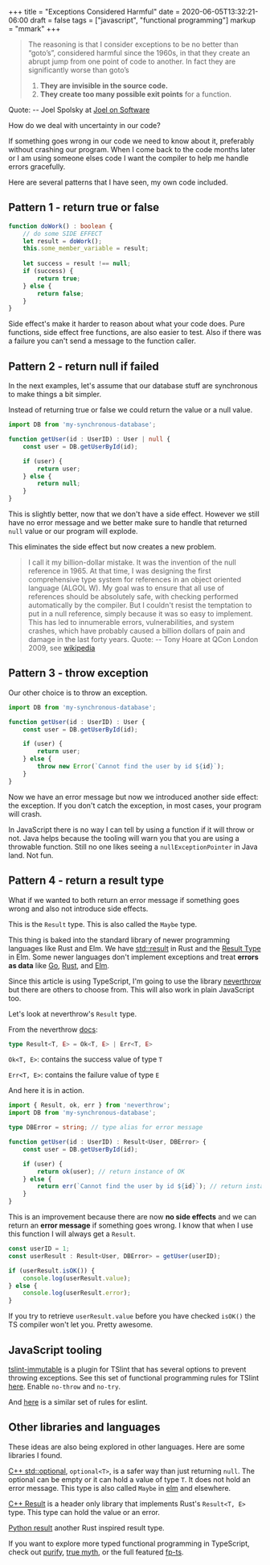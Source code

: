 +++
title = "Exceptions Considered Harmful"
date = 2020-06-05T13:32:21-06:00
draft = false
tags = ["javascript", "functional programming"]
markup = "mmark"
+++

> The reasoning is that I consider exceptions to be no better than “goto’s”, considered harmful since the 1960s, in that they create an abrupt jump from one point of code to another. In fact they are significantly worse than goto’s
> 
> 1. **They are invisible in the source code.**
> 1. **They create too many possible exit points** for a function.
> 
Quote: -- Joel Spolsky at [Joel on Software](https://www.joelonsoftware.com/2003/10/13/13/)

How do we deal with uncertainty in our code?

If something goes wrong in our code we need to know about it, preferably without crashing our program. When I come back to the code months later or I am using someone elses code I want the compiler to help me handle errors gracefully.

Here are several patterns that I have seen, my own code included.

## Pattern 1 - return true or false

```ts
function doWork() : boolean {
    // do some SIDE EFFECT
    let result = doWork();
    this.some_member_variable = result;
    
    let success = result !== null;
    if (success) {
        return true;
    } else {
        return false;
    }
}
```

Side effect's make it harder to reason about what your code does. Pure functions, side effect free functions, are also easier to test. Also if there was a failure you can't send a message to the function caller.

## Pattern 2 - return null if failed

In the next examples, let's assume that our database stuff are synchronous to make things a bit simpler.

Instead of returning true or false we could return the value or a null value.


```ts
import DB from 'my-synchronous-database';

function getUser(id : UserID) : User | null {
    const user = DB.getUserById(id);

    if (user) {
        return user;
    } else {
        return null;
    }
}
```
This is slightly better, now that we don't have a side effect. However we still have no error message and we better make sure to handle that returned `null` value or our program will explode.

This eliminates the side effect but now creates a new problem.

> I call it my billion-dollar mistake. It was the invention of the null reference in 1965. At that time, I was designing the first comprehensive type system for references in an object oriented language (ALGOL W). My goal was to ensure that all use of references should be absolutely safe, with checking performed automatically by the compiler. But I couldn't resist the temptation to put in a null reference, simply because it was so easy to implement. This has led to innumerable errors, vulnerabilities, and system crashes, which have probably caused a billion dollars of pain and damage in the last forty years.
Quote: -- Tony Hoare at QCon London 2009, see [wikipedia](https://en.wikipedia.org/wiki/Tony_Hoare#Apologies_and_retractions)


## Pattern 3 - throw exception

Our other choice is to throw an exception.

```ts
import DB from 'my-synchronous-database';

function getUser(id : UserID) : User {
    const user = DB.getUserById(id);

    if (user) {
        return user;
    } else {
        throw new Error(`Cannot find the user by id ${id}`);
    }
}
```

Now we have an error message but now we introduced another side effect: the exception. If you don't catch the exception, in most cases, your program will crash. 

In JavaScript there is no way I can tell by using a function if it will throw or not. Java helps because the tooling will warn you that you are using a throwable function. Still no one likes seeing a `nullExceptionPointer` in Java land. Not fun.

## Pattern 4 - return a result type

What if we wanted to both return an error message if something goes wrong and also not introduce side effects.

This is the `Result` type. This is also called the `Maybe` type.

This thing is baked into the standard library of newer programming languages like Rust and Elm. We have [std::result](https://doc.rust-lang.org/std/result/) in Rust and the [Result Type](https://package.elm-lang.org/packages/elm/core/latest/Result) in Elm. Some newer languages don't implement exceptions and treat **errors as data** like [Go](https://blog.golang.org/go1.13-errors), [Rust](https://doc.rust-lang.org/book/ch09-00-error-handling.html), and [Elm](https://guide.elm-lang.org/error_handling/).

Since this article is using TypeScript, I'm going to use the library [neverthrow](https://github.com/supermacro/neverthrow) but there are others to choose from. This will also work in plain JavaScript too.

Let's look at neverthrow's `Result` type.

From the neverthrow [docs](https://github.com/supermacro/neverthrow#synchronous-api):


```ts
type Result<T, E> = Ok<T, E> | Err<T, E>
```

`Ok<T, E>`: contains the success value of type `T`

`Err<T, E>`: contains the failure value of type `E`

And here it is in action.

```ts
import { Result, ok, err } from 'neverthrow';
import DB from 'my-synchronous-database';

type DBError = string; // type alias for error message

function getUser(id : UserID) : Result<User, DBError> {
    const user = DB.getUserById(id);

    if (user) {
        return ok(user); // return instance of OK
    } else {
        return err(`Cannot find the user by id ${id}`); // return instance of Err
    }
}
```

This is an improvement because there are now **no side effects** and we can return an **error message** if something goes wrong. I know that when I use this function I will always get a `Result`.

```ts
const userID = 1;
const userResult : Result<User, DBError> = getUser(userID);

if (userResult.isOK()) {
    console.log(userResult.value);
} else {
    console.log(userResult.error);
}
```

If you try to retrieve `userResult.value` before you have checked `isOK()` the TS compiler won't let you. Pretty awesome.

## JavaScript tooling

[tslint-immutable](https://github.com/jonaskello/tslint-immutable) is a plugin for TSlint that has several options to prevent throwing exceptions. See this set of functional programming rules for TSlint [here](https://github.com/jonaskello/tslint-immutable#no-throw). Enable `no-throw` and `no-try`.

And [here](https://github.com/jonaskello/eslint-plugin-functional) is a similar set of rules for eslint.

## Other libraries and languages

These ideas are also being explored in other languages. Here are some libraries I found.

[C++ std::optional](https://en.cppreference.com/w/cpp/utility/optional), `optional<T>`, is a safer way than just returning `null`.  The optional can be empty or it can hold a value of type `T`. It does not hold an error message. This type is also called `Maybe` in [elm](https://guide.elm-lang.org/error_handling/maybe.html) and elsewhere.

[C++ Result](https://github.com/oktal/result) is a header only library that implements Rust's `Result<T, E>` type. This type can hold the value or an error.

[Python result](https://github.com/dbrgn/result) another Rust inspired result type.

If you want to explore more typed functional programming in TypeScript, check out [purify](https://gigobyte.github.io/purify/), [true myth](https://true-myth.js.org/), or the full featured [fp-ts](https://gcanti.github.io/fp-ts/).
